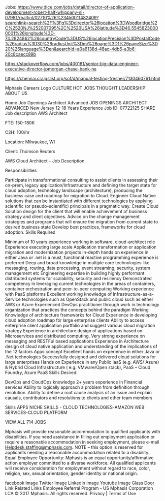 
Jobs:
https://www.dice.com/jobs/detail/director-of-application-development-robert-half-whippany-nj-07981/rhalfint/02710%26%23450011482409?searchlink=search%2F%3Fq%3Ddirector%26location%3DWoodbridge%2C%2520NJ%252007095%2C%2520USA%26latitude%3D40.55458230000001%26longitude%3D-74.2824862%26countryCode%3DUS%26locationPrecision%3DPostalCode%26radius%3D30%26radiusUnit%3Dmi%26page%3D1%26pageSize%3D20%26language%3Den&searchId=a0a6138d-48ac-4db6-a3b6-20c8caecc89b




https://stackoverflow.com/jobs/400181/senior-big-data-engineer-executive-director-jpmorgan-chase-bank-na


https://chennai.craigslist.org/sof/d/manual-testing-fresher/7130460761.html






Mphasis Careers Logo
CULTURE
HOT JOBS
THOUGHT LEADERSHIP
ABOUT US
        
Home Job Openings Architect Advanced
JOB OPENINGS
ARCHITECT ADVANCED
 New Jersey 12-18 Years Experience  Job ID: 07722125  SHARE 
Job description
AWS Architect

FTE: 150-180K

C2H: 100/hr

Location: Milwaukee, WI

Client: Thomson Reuters

 

AWS Cloud Architect – Job Description

Responsibilities

Participate in transformational consulting to assist clients in assessing their on-prem, legacy application/Infrastructure and defining the target state for cloud adoption, technology landscape (architecture), producing the business case and roadmap for migration to Cloud.
Engineer Cloud Native solutions that can be instantiated with different technologies by applying scientific (or pseudo-scientific) principals in a pragmatic way.
Create Cloud Solution design for the client that will enable achievement of business strategy and client objectives.
Advice on the change management strategies and programs that will ensure the migration from current state to desired business state
Develop best practices, frameworks for cloud adoption.
Skills Required

Minimum of 10 years experience working in software, cloud-architect role
Experience executing large scale Application transformation or application migration and modernization projects
In-depth hands on experience in either Java or .net is a must, functional reactive programming experience is preferred
Deep and broad knowledge in multiple core technologies like messaging, routing, data processing, event streaming, security, system management etc
Engineering expertise in building highly performant distributed systems for scalability, security and resiliency
Demonstrated competency in leveraging current technologies in the areas of containers, container orchestration and peer-to-peer computing
Working experience with PaaS platforms
Excellent working knowledge of Infrastructure-as-a-Service technologies such as OpenStack and public cloud such as either AWS or Azure
Experienced DevOps practitioner through work in technology organization that practices the concepts behind the paradigm
Working Knowledge of architecture frameworks for Cloud
Experience in developing cloud adoption roadmap for large enterprise clients
Ability to access enterprise client application portfolio and suggest various cloud migration strategy
Experience in architecture design of applications based on Microservices and distributed computing. Very strong experience on messaging and RESTFul based applications
Experience in Architecture design of cloud native application and understanding of the implications of the 12 factors Apps concept
Excellent hands on experience in either Java or .Net technologies
Successfully designed and delivered cloud solutions for large enterprises
Hands on Experience in any Public IaaS (e.g. AWS/ Azure) & Hybrid Cloud Infrastructure ( e.g. VMware/Open stack), PaaS – Cloud Foundry, Azure PaaS
Skills Desired

DevOps and CloudOps knowledge
2+ years experience in Financial services
Ability to logically approach a problem from definition through resolution.
Ability to define a root cause analysis of an issue and explain causals, contributors and resolutions to clients and other team members
 


Skills
APPS NICHE SKILLS - CLOUD TECHNOLOGIES-AMAZON WEB SERVICES-CLOUD PLATFORM


VIEW ALL 714 JOBS

Mphasis will provide reasonable accommodation to qualified applicants with disabilities. If you need assistance in filling out employment application or require a reasonable accommodation in seeking employment, please e-mail Helpdesk.staffing@mphasis.com. NOTE – this option is reserved for applicants needing a reasonable accommodation related to a disability.
Equal Employee Opportunity:
Mphasis is an equal opportunity/affirmative action employer committed to a diverse workforce. All qualified applicants will receive consideration for employment without regard to race, color, religion, sex, sexual orientation, gender identity or national origin.

facebook Image  Twitter Image  Linkedin Image  Youtube Image  Glass Door Link
Related Links
Employee Referral Program - US
Mphasis Corporation LCA
© 2017 Mphasis. All rights reserved. Privacy | Terms of Use
